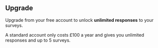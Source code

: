 Upgrade
-------

Upgrade from your free account to unlock **unlimited responses** to your surveys. 

A standard account only costs £100 a year and gives you unlimited responses and up to 5 surveys. 